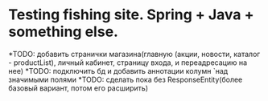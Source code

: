 # Testing fishing site. Spring + Java + something else.
*TODO: добавить странички магазина(главную (акции, новости, каталог - productList), личный кабинет, страницу входа, и переадресацию на нее)
*TODO: подключить бд и добавить аннотации колумн `над значимыми полями
*TODO: сделать пока без ResponseEntity(более базовый вариант, потом его расширить)